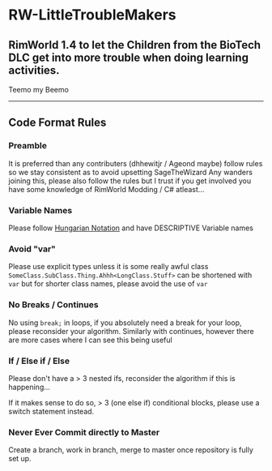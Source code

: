 # RW-LittleTroubleMakers
## RimWorld 1.4 to let the Children from the BioTech DLC get into more trouble when doing learning activities.

Teemo my Beemo

---
## Code Format Rules
### Preamble
It is preferred than any contributers (dhhewitjr / Ageond maybe) follow rules so we stay consistent as to avoid upsetting SageTheWizard
Any wanders joining this, please also follow the rules but I trust if you get involved you have some knowledge of RimWorld Modding / C# atleast...
### Variable Names
Please follow [Hungarian Notation](https://en.wikipedia.org/wiki/Hungarian_notation) and have DESCRIPTIVE Variable names
### Avoid "var"
Please use explicit types unless it is some really awful class `SomeClass.SubClass.Thing.Ahhh<LongClass.Stuff>` can be shortened with `var` but for shorter class names, please avoid the use of `var`
### No Breaks / Continues
No using `break;` in loops, if you absolutely need a break for your loop, please reconsider your algorithm.  Similarly with continues, however there are more cases where I can see this being useful
### If / Else if / Else
Please don't have a > 3 nested ifs, reconsider the algorithm if this is happening... 

If it makes sense to do so, > 3 (one else if) conditional blocks, please use a switch statement instead.
### Never Ever Commit directly to Master 
Create a branch, work in branch, merge to master once repository is fully set up.
